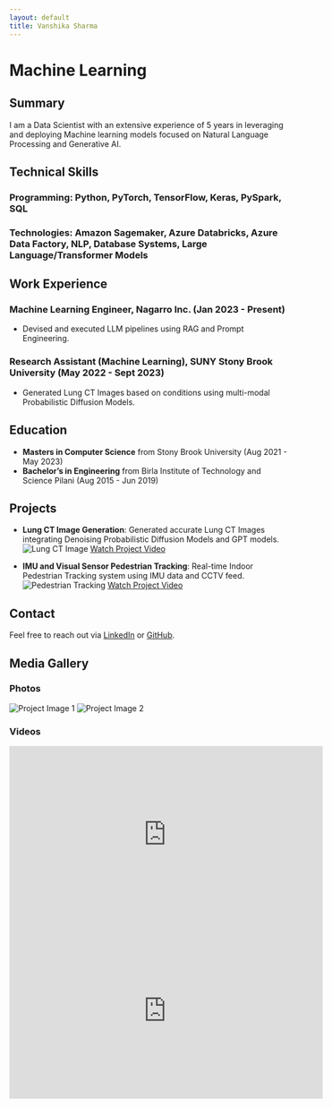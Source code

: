 ```yaml
---
layout: default
title: Vanshika Sharma
---
```


# Machine Learning

## Summary
I am a Data Scientist with an extensive experience of 5 years in leveraging and deploying Machine learning models focused on Natural Language Processing and Generative AI.

## Technical Skills
### Programming: Python, PyTorch, TensorFlow, Keras, PySpark, SQL
### Technologies: Amazon Sagemaker, Azure Databricks, Azure Data Factory, NLP, Database Systems, Large Language/Transformer Models

## Work Experience
### Machine Learning Engineer, Nagarro Inc. (Jan 2023 - Present)
- Devised and executed LLM pipelines using RAG and Prompt Engineering.

### Research Assistant (Machine Learning), SUNY Stony Brook University (May 2022 - Sept 2023)
- Generated Lung CT Images based on conditions using multi-modal Probabilistic Diffusion Models.

## Education
- **Masters in Computer Science** from Stony Brook University (Aug 2021 - May 2023)
- **Bachelor’s in Engineering** from Birla Institute of Technology and Science Pilani (Aug 2015 - Jun 2019)

## Projects
- **Lung CT Image Generation**: Generated accurate Lung CT Images integrating Denoising Probabilistic Diffusion Models and GPT models.
  ![Lung CT Image](path/to/lung-ct-image.jpg)
  [Watch Project Video](https://www.youtube.com/watch?v=example)

- **IMU and Visual Sensor Pedestrian Tracking**: Real-time Indoor Pedestrian Tracking system using IMU data and CCTV feed.
  ![Pedestrian Tracking](path/to/pedestrian-tracking.jpg)
  [Watch Project Video](https://www.youtube.com/watch?v=example)

## Contact
Feel free to reach out via [LinkedIn](https://www.linkedin.com/in/vanshika-sharma-30112020/) or [GitHub](https://github.com/Vanshika-sh).

## Media Gallery
### Photos
![Project Image 1](path/to/project-image1.jpg)
![Project Image 2](path/to/project-image2.jpg)

### Videos
<iframe width="560" height="315" src="https://www.youtube.com/embed/example1" frameborder="0" allow="accelerometer; autoplay; encrypted-media; gyroscope; picture-in-picture" allowfullscreen></iframe>
<iframe width="560" height="315" src="https://www.youtube.com/embed/example2" frameborder="0" allow="accelerometer; autoplay; encrypted-media; gyroscope; picture-in-picture" allowfullscreen></iframe>
